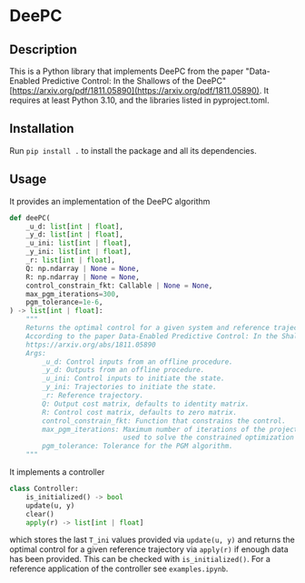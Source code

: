 # DeePC	

## Description
This is a Python library that implements DeePC from the paper "Data-Enabled Predictive Control: In the Shallows of the DeePC" [https://arxiv.org/pdf/1811.05890](https://arxiv.org/pdf/1811.05890).
It requires at least Python 3.10, and the libraries listed in pyproject.toml.

## Installation
Run `pip install .` to install the package and all its dependencies.

## Usage
It provides an implementation of the DeePC algorithm
```python
def deePC(
    _u_d: list[int | float],
    _y_d: list[int | float],
    _u_ini: list[int | float],
    _y_ini: list[int | float],
    _r: list[int | float],
    Q: np.ndarray | None = None,
    R: np.ndarray | None = None,
    control_constrain_fkt: Callable | None = None,
    max_pgm_iterations=300,
    pgm_tolerance=1e-6,
) -> list[int | float]:
    """
    Returns the optimal control for a given system and reference trajectory.
    According to the paper Data-Enabled Predictive Control: In the Shallows of the DeePC
    https://arxiv.org/abs/1811.05890
    Args:
        _u_d: Control inputs from an offline procedure.
        _y_d: Outputs from an offline procedure.
        _u_ini: Control inputs to initiate the state.
        _y_ini: Trajectories to initiate the state.
        _r: Reference trajectory.
        Q: Output cost matrix, defaults to identity matrix.
        R: Control cost matrix, defaults to zero matrix.
        control_constrain_fkt: Function that constrains the control.
        max_pgm_iterations: Maximum number of iterations of the projected gradient method (PGM)
                            used to solve the constrained optimization problem.
        pgm_tolerance: Tolerance for the PGM algorithm.
    """
```

It implements a controller
```python
class Controller:
    is_initialized() -> bool
    update(u, y)
    clear()
    apply(r) -> list[int | float]
```
which stores the last `T_ini` values provided via `update(u, y)` and returns the optimal control for a given reference trajectory via `apply(r)` if enough data has been provided. This can be checked with `is_initialized()`.
For a reference application of the controller see `examples.ipynb`.